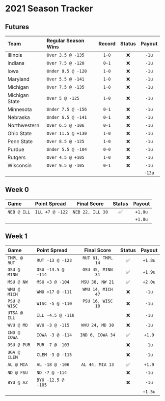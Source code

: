 # 2021 Season Tracker

## Futures

| Team | Regular Season Wins | Record | Status | Payout |
| :--- | :------------------ | :----: | :----: | :----: |
| Illinois       | `Over 3.5 @ -135`  | `1-0` | ❌ | `-1u` |
| Indiana        | `Over 7.5 @ -120`  | `0-1` | ❌ | `-1u` |
| Iowa           | `Under 8.5 @ -120` | `1-0` | ❌ | `-1u` |
| Maryland       | `Over 5.5 @ -141`  | `1-0` | ❌ | `-1u` |
| Michigan       | `Over 7.5 @ -135`  | `1-0` | ❌ | `-1u` |
| Michigan State | `Over 5 @ -125`    | `1-0` | ❌ | `-1u` |
| Minnesota      | `Under 7.5 @ -156` | `0-1` | ❌ | `-1u` |
| Nebraska       | `Under 6.5 @ -141` | `0-1` | ❌ | `-1u` |
| Northwestern   | `Over 6.5 @ -106`  | `0-1` | ❌ | `-1u` |
| Ohio State     | `Over 11.5 @ +130` | `1-0` | ❌ | `-1u` |
| Penn State     | `Over 8.5 @ -125`  | `1-0` | ❌ | `-1u` |
| Purdue         | `Under 5.5 @ -104` | `0-0` | ❌ | `-1u` |
| Rutgers        | `Over 4.5 @ +105`  | `1-0` | ❌ | `-1u` |
| Wisconsin      | `Over 9.5 @ -105`  | `0-1` | ❌ | `-1u` |
| | | | | `-13u` |

## Week 0

| Game | Point Spread | Final Score | Status | Payout |
| :--- | :----------- | :---------: | :----: | :----: |
| `NEB @ ILL` | `ILL +7 @ -122` | `NEB 22, ILL 30` | ✅ | `+1.8u` |
| | | | | `+1.8u` |

## Week 1

| Game | Point Spread | Final Score | Status | Payout |
| :--- | :----------- | :---------: | :----: | :----: |
| `TMPL @ RUT` | `RUT -13 @ -123`   | `RUT 61, TMPL 14` | ✅ | `+1.8u` |
| `OSU @ MINN` | `OSU -13.5 @ -114` | `OSU 45, MINN 31` | ✅ | `+1.9u` |
| `MSU @ NW`   | `MSU +3 @ -104`    | `MSU 38, NW 21`   | ✅ | `+2.0u` |
| `WMU @ MICH` | `WMU +17 @ -111`   | `WMU 14, MICH 47` | ❌ | `-1u`   |
| `PSU @ WISC` | `WISC -5 @ -110`   | `PSU 16, WISC 10` | ❌ | `-1u`   |
| `UTSA @ ILL` | `ILL -4.5 @ -110`  | | ❌ | `-1u` |
| `WVU @ MD`   | `WVU -3 @ -115`    | `WVU 24, MD 30`   | ❌ | `-1u` |
| `IND @ IOWA` | `IOWA -3 @ -114`   | `IND 6, IOWA 34`  | ✅ | `+1.9` |
| `OSU @ PUR`  | `PUR -7 @ -103`    | | ❌ | `-1u` |
| `UGA @ CLEM` | `CLEM -3 @ -115`   | | ❌ | `-1u` |
| `AL @ MIA`   | `AL -18 @ -106`    | `AL 44, MIA 13`   | ✅ | `+1.9` |
| `ND @ FSU`   | `ND -7 @ -114`     | | ❌ | `-1u` |
| `BYU @ AZ`   | `BYU -12.5 @ -105` | | ❌ | `-1u` |
| | | | | `+1.5u` |
